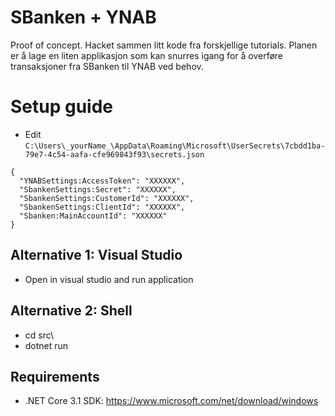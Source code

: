 # SBanken + YNAB

Proof of concept. Hacket sammen litt kode fra forskjellige tutorials.
Planen er å lage en liten applikasjon som kan snurres igang for å overføre transaksjoner fra SBanken til YNAB ved behov.

# Setup guide

* Edit `C:\Users\_yourName_\AppData\Roaming\Microsoft\UserSecrets\7cbdd1ba-79e7-4c54-aafa-cfe969843f93\secrets.json`

```
{
  "YNABSettings:AccessToken": "XXXXXX",
  "SbankenSettings:Secret": "XXXXXX",
  "SbankenSettings:CustomerId": "XXXXXX",
  "SbankenSettings:ClientId": "XXXXXX",
  "Sbanken:MainAccountId": "XXXXXX"
}
```

## Alternative 1: Visual Studio
* Open in visual studio and run application

## Alternative 2: Shell
* cd src\
* dotnet run


## Requirements

* .NET Core 3.1 SDK: https://www.microsoft.com/net/download/windows
